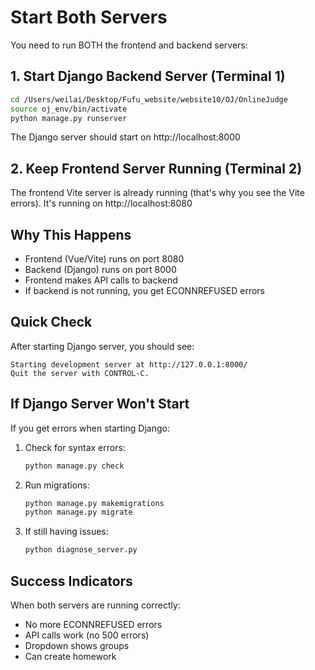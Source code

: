 # Start Both Servers

You need to run BOTH the frontend and backend servers:

## 1. Start Django Backend Server (Terminal 1)

```bash
cd /Users/weilai/Desktop/Fufu_website/website10/OJ/OnlineJudge
source oj_env/bin/activate
python manage.py runserver
```

The Django server should start on http://localhost:8000

## 2. Keep Frontend Server Running (Terminal 2)

The frontend Vite server is already running (that's why you see the Vite errors).
It's running on http://localhost:8080

## Why This Happens

- Frontend (Vue/Vite) runs on port 8080
- Backend (Django) runs on port 8000
- Frontend makes API calls to backend
- If backend is not running, you get ECONNREFUSED errors

## Quick Check

After starting Django server, you should see:
```
Starting development server at http://127.0.0.1:8000/
Quit the server with CONTROL-C.
```

## If Django Server Won't Start

If you get errors when starting Django:

1. Check for syntax errors:
   ```bash
   python manage.py check
   ```

2. Run migrations:
   ```bash
   python manage.py makemigrations
   python manage.py migrate
   ```

3. If still having issues:
   ```bash
   python diagnose_server.py
   ```

## Success Indicators

When both servers are running correctly:
- No more ECONNREFUSED errors
- API calls work (no 500 errors)
- Dropdown shows groups
- Can create homework